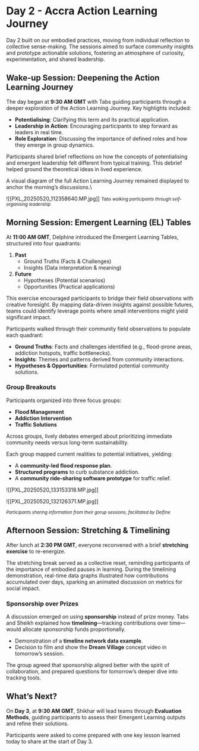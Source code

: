 # Day 2 - Accra Action Learning Journey

Day 2 built on our embodied practices, moving from individual reflection to collective sense-making. The sessions aimed to surface community insights and prototype actionable solutions, fostering an atmosphere of curiosity, experimentation, and shared leadership.

## Wake-up Session: Deepening the Action Learning Journey
The day began at **9:30 AM GMT** with Tabs guiding participants through a deeper exploration of the Action Learning Journey. Key highlights included:
- **Potentialising**: Clarifying this term and its practical application.
- **Leadership in Action**: Encouraging participants to step forward as leaders in real time.
- **Role Exploration**: Discussing the importance of defined roles and how they emerge in group dynamics.

Participants shared brief reflections on how the concepts of potentialising and emergent leadership felt different from typical training. This debrief helped ground the theoretical ideas in lived experience.

A visual diagram of the full Action Learning Journey remained displayed to anchor the morning’s discussions.\

![[PXL_20250520_112358640.MP.jpg]]
<small>*Tabs walking participants through self-organising leadership*</small>

## Morning Session: Emergent Learning (EL) Tables
At **11:00 AM GMT**, Delphine introduced the Emergent Learning Tables, structured into four quadrants:
1. **Past**  
   - Ground Truths (Facts & Challenges)  
   - Insights (Data interpretation & meaning)
2. **Future**  
   - Hypotheses (Potential scenarios)  
   - Opportunities (Practical applications)

This exercise encouraged participants to bridge their field observations with creative foresight. By mapping data-driven insights against possible futures, teams could identify leverage points where small interventions might yield significant impact.

Participants walked through their community field observations to populate each quadrant:
- **Ground Truths**: Facts and challenges identified (e.g., flood-prone areas, addiction hotspots, traffic bottlenecks).
- **Insights**: Themes and patterns derived from community interactions.
- **Hypotheses & Opportunities**: Formulated potential community solutions.

### Group Breakouts
Participants organized into three focus groups:
- **Flood Management**  
- **Addiction Intervention**  
- **Traffic Solutions**

Across groups, lively debates emerged about prioritizing immediate community needs versus long-term sustainability.

Each group mapped current realities to potential initiatives, yielding:
- A **community-led flood response plan**.
- **Structured programs** to curb substance addiction.
- A **community ride-sharing software prototype** for traffic relief.


![[PXL_20250520_133153318.MP.jpg]]

![[PXL_20250520_132126371.MP.jpg]]

<small>*Participants sharing information from their gorup sessions, facilitated by Delfine*</small>

## Afternoon Session: Stretching & Timelining
After lunch at **2:30 PM GMT**, everyone reconvened with a brief **stretching exercise** to re-energize.

The stretching break served as a collective reset, reminding participants of the importance of embodied pauses in learning. During the timelining demonstration, real-time data graphs illustrated how contributions accumulated over days, sparking an animated discussion on metrics for social impact.

### Sponsorship over Prizes
A discussion emerged on using **sponsorship** instead of prize money. Tabs and Sheikh explained how **timelining**—tracking contributions over time—would allocate sponsorship funds proportionally.
- Demonstration of a **timeline network data example**.
- Decision to film and show the **Dream Village** concept video in tomorrow’s session.

The group agreed that sponsorship aligned better with the spirit of collaboration, and prepared questions for tomorrow’s deeper dive into tracking tools.

## What’s Next?
On **Day 3**, at **9:30 AM GMT**, Shikhar will lead teams through **Evaluation Methods**, guiding participants to assess their Emergent Learning outputs and refine their solutions.

Participants were asked to come prepared with one key lesson learned today to share at the start of Day 3.